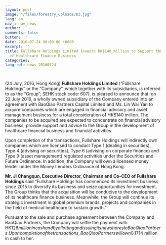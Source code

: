 ```yaml
---
layout: post
image: "/files/forestry_uploads/03.jpg"
lang: en
nav_: nav_news
author: ''
comments: false
button: ''
date: 2016-07-24 00:00:00 +0800
excerpt: ''
title: Fullshare Holdings Limited Invests HK$140 million to Support the Development
  of Healthcare Finance Business
categories: ''
lang-ref: news_20160724

---
```

(24 July, 2016, Hong Kong) **Fullshare Holdings Limited** (“Fullshare Holdings” or the “Company”, which together with its subsidiaries, is referred to as the “Group”; SEHK stock code: 607), is pleased to announce that, on 22 July 2016, a wholly owned subsidiary of the Company entered into an agreement with BaoQiao Partners Capital Limited and Ms. Lin Wai Yan to acquire companies which are engaged in financial advisory and asset management business for a total consideration of HK$140 million. The companies to be acquired are expected to concentrate on financial advisory business, provide support and advice to the Group in the development of healthcare financial business and financial activities.

Upon completion of the transactions, Fullshare Holdings will indirectly own companies which are licensed to conduct Type 1 (dealing in securities), Type 4 (advising on securities), Type 6 (advising on corporate finance) and Type 9 (asset management) regulated activities under the Securities and Future Ordinance. In addition, the Company will own a licensed money lender under the Money Lenders Ordinance of Hong Kong.

**Mr. Ji Changqun, Executive Director, Chairman and Co-CEO of Fullshare Holdings** said “Fullshare Holdings has commenced its investment business since 2015 to diversify its business and seize opportunities for investment. The Group thinks that the acquisition will be conducive to the development of its healthcare finance business. Meanwhile, the Group will continue its strategic investment in global premium brands, projects and companies in the field of medical healthcare to sustain growth.”

Pursuant to the sale and purchase agreement between the Company and BaoQiao Partners, the Company will settle the payment with HK$126 million in cash and by allotting and issuing its new shares to BaoQiao Partners. Upon completion of the transactions, BaoQiao Partners will own 0.17% of the enlarged share capital of the Company. Pursuant to the sale and purchase agreement with Ms. Lin Wai Yan, the Company will pay HK$14 million in cash to her.